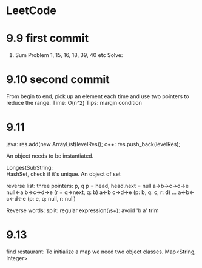 # LeetCode
# 9.9 first commit
1. Sum Problem
1, 15, 16, 18, 39, 40 etc
Solve: 
# 9.10 second commit
From begin to end, pick up an element each time and use two pointers to reduce the range.
Time: O(n^2)
Tips: margin condition
# 9.11
java: res.add(new ArrayList<Integer>(levelRes)); 
c++: res.push_back(levelRes);

An object needs to be instantiated.

LongestSubString:  
HashSet, check if it's unique. An object of set

reverse list:
three pointers:
p, q
p = head, head.next = null
a->b->c->d->e
null<-a b->c->d->e (r = q->next, q: b)
a<-b c->d->e (p: b, q: c, r: d)
...
a<-b<-c<-d<-e (p: e, q: null, r: null)

Reverse words:
split: regular expression(\\s+): avoid 'b    a'
trim

# 9.13
find restaurant:
To initialize a map we need two object classes. Map<String, Integer>




